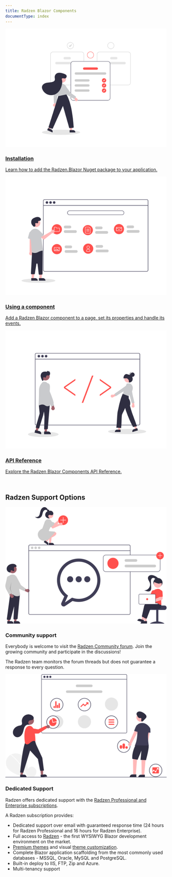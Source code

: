 ```yaml
---
title: Radzen Blazor Components
documentType: index
---
```


<div class="row text-center">
    <div class="col-md-4">
        <a href="articles/getting-started/installation.html" class="card-link">
            <img class="illustration" src="images/install.svg">
            <h3>Installation</h3>
            <p>Learn how to add the Radzen.Blazor Nuget package to your application.</p>
        </a>
    </div>
    <div class="col-md-4">
        <a href="articles/getting-started/use-component.html" class="card-link">
            <img class="illustration" src="images/using-a-component.svg">
            <h3>Using a component</h3>
            <p>Add a Radzen Blazor component to a page, set its properties and handle its events.</p>
        </a>
    </div>
    <div class="col-md-4">
        <a href="api/index.html" class="card-link">
            <img class="illustration" src="images/api-reference.svg">
            <h3>API Reference</h3>
            <p>Explore the Radzen Blazor Components API Reference.</p>
        </a>
    </div>
</div>

<div class="row text-center" style="margin-top: 60px; margin-bottom: 120px;">
    <h2 class="subtitle">Radzen Support Options</h2>
    <div class="col-md-4 col-md-offset-1">
        <img class="illustration" src="images/community.svg">
        <h3>Community support</h3>
        <p class="text-left">Everybody is welcome to visit the <a href="https://forum.radzen.com" target="_blank">Radzen Community forum</a>. Join the growing community and participate in the discussions!</p>
        <p class="text-left">The Radzen team monitors the forum threads but does not guarantee a response to every question.</p>
    </div>
    <div class="col-md-4 col-md-offset-2">
        <img class="illustration" src="images/premium.svg">
        <h3>Dedicated Support</h3>
        <p class="text-left">Radzen offers dedicated support with the <a href="https://www.radzen.com/pricing/" target="_blank" title="See Pricing">Radzen Professional and Enterprise subscriptions</a>.</p>
        <p >A Radzen subscription provides:</p>
        <ul class="text-left">
            <li>Dedicated support over email with guaranteed response time (24 hours for Radzen Professional and 16 hours for Radzen Enterprise).</li>
            <li>Full access to <a href="https://www.radzen.com/" target="_blank">Radzen</a> - the first WYSIWYG Blazor development environment on the market.</li>
            <li><a href="https://www.radzen.com/documentation/premium-themes/" target="_blank">Premium themes</a> and visual <a href="https://www.radzen.com/documentation/theme-customization/" target="_blank">theme customization</a>.</li>
            <li>Complete Blazor application scaffolding from the most commonly used databases - MSSQL, Oracle, MySQL and PostgreSQL.</li>
            <li>Built-in deploy to IIS, FTP, Zip and Azure.</li>
            <li>Multi-tenancy support</li>
        </ul>
    </div>
</div>